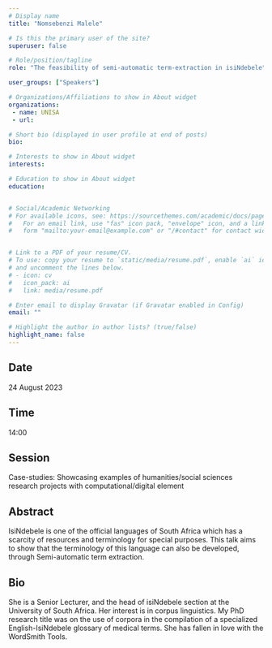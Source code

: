 ```yaml
---
# Display name
title: "Nomsebenzi Malele"

# Is this the primary user of the site?
superuser: false

# Role/position/tagline
role: "The feasibility of semi-automatic term-extraction in isiNdebele"

user_groups: ["Speakers"]

# Organizations/Affiliations to show in About widget
organizations:
 - name: UNISA
 - url: 

# Short bio (displayed in user profile at end of posts)
bio: 

# Interests to show in About widget
interests: 

# Education to show in About widget
education:


# Social/Academic Networking
# For available icons, see: https://sourcethemes.com/academic/docs/page-builder/#icons
#   For an email link, use "fas" icon pack, "envelope" icon, and a link in the
#   form "mailto:your-email@example.com" or "/#contact" for contact widget.


# Link to a PDF of your resume/CV.
# To use: copy your resume to `static/media/resume.pdf`, enable `ai` icons in `params.toml`, 
# and uncomment the lines below.
# - icon: cv
#   icon_pack: ai
#   link: media/resume.pdf

# Enter email to display Gravatar (if Gravatar enabled in Config)
email: ""

# Highlight the author in author lists? (true/false)
highlight_name: false
---
```


## Date

24 August 2023

## Time

14:00

## Session

Case-studies: Showcasing examples of humanities/social sciences research projects with computational/digital element

## Abstract

IsiNdebele is one of the official languages of South Africa which has a scarcity of resources and terminology for special purposes. This talk aims to show that the terminology of this language can also be developed, through Semi-automatic term extraction.

## Bio

She is a Senior Lecturer, and the head of isiNdebele section at the University of South Africa. Her interest is in corpus linguistics. My PhD research title was on the use of corpora in the compilation of a specialized English-IsiNdebele glossary of medical terms. She has fallen in love with the WordSmith Tools.